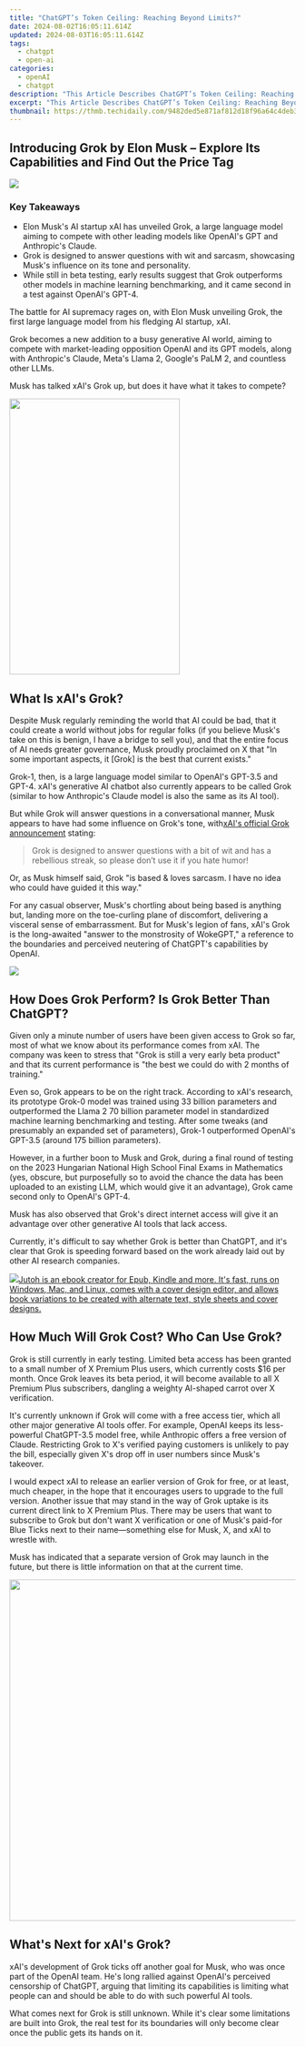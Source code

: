 ```yaml
---
title: "ChatGPT’s Token Ceiling: Reaching Beyond Limits?"
date: 2024-08-02T16:05:11.614Z
updated: 2024-08-03T16:05:11.614Z
tags:
  - chatgpt
  - open-ai
categories:
  - openAI
  - chatgpt
description: "This Article Describes ChatGPT’s Token Ceiling: Reaching Beyond Limits?"
excerpt: "This Article Describes ChatGPT’s Token Ceiling: Reaching Beyond Limits?"
thumbnail: https://thmb.techidaily.com/9482ded5e871af812d18f96a64c4deb315943988e9201916667eb608e7a9ffd3.jpg
---
```


## Introducing Grok by Elon Musk – Explore Its Capabilities and Find Out the Price Tag

<!-- affiliate ads begin -->
<a href="https://store.nero.com/order/checkout.php?PRODS=22889392&QTY=1&AFFILIATE=108875&CART=1"><img src="http://webstatic.nero.com/nero2015-com-wAssets/img/affiliate/media/banner728-90eng.jpg" border="0"></a>
<!-- affiliate ads end -->
### Key Takeaways

* Elon Musk's AI startup xAI has unveiled Grok, a large language model aiming to compete with other leading models like OpenAI's GPT and Anthropic's Claude.
* Grok is designed to answer questions with wit and sarcasm, showcasing Musk's influence on its tone and personality.
* While still in beta testing, early results suggest that Grok outperforms other models in machine learning benchmarking, and it came second in a test against OpenAI's GPT-4.

 The battle for AI supremacy rages on, with Elon Musk unveiling Grok, the first large language model from his fledging AI startup, xAI.

 Grok becomes a new addition to a busy generative AI world, aiming to compete with market-leading opposition OpenAI and its GPT models, along with Anthropic's Claude, Meta's Llama 2, Google's PaLM 2, and countless other LLMs.

 Musk has talked xAI's Grok up, but does it have what it takes to compete?

<!-- affiliate ads begin -->
<a href="https://zonlipartnershipprogram.pxf.io/c/5597632/1611407/17882" target="_top" id="1611407"><img src="//a.impactradius-go.com/display-ad/17882-1611407" border="0" alt="" width="300" height="485"/></a><img height="0" width="0" src="https://imp.pxf.io/i/5597632/1611407/17882" style="position:absolute;visibility:hidden;" border="0" />
<!-- affiliate ads end -->
## What Is xAI's Grok?

 Despite Musk regularly reminding the world that AI could be bad, that it could create a world without jobs for regular folks (if you believe Musk's take on this is benign, I have a bridge to sell you), and that the entire focus of AI needs greater governance, Musk proudly proclaimed on X that "In some important aspects, it \[Grok\] is the best that current exists."

 Grok-1, then, is a large language model similar to OpenAI's GPT-3.5 and GPT-4\. xAI's generative AI chatbot also currently appears to be called Grok (similar to how Anthropic's Claude model is also the same as its AI tool).

 But while Grok will answer questions in a conversational manner, Musk appears to have had some influence on Grok's tone, with[xAI's official Grok announcement](https://x.ai/) stating:

> Grok is designed to answer questions with a bit of wit and has a rebellious streak, so please don’t use it if you hate humor!

 Or, as Musk himself said, Grok "is based & loves sarcasm. I have no idea who could have guided it this way."

 For any casual observer, Musk's chortling about being based is anything but, landing more on the toe-curling plane of discomfort, delivering a visceral sense of embarrassment. But for Musk's legion of fans, xAI's Grok is the long-awaited "answer to the monstrosity of WokeGPT," a reference to the boundaries and perceived neutering of ChatGPT's capabilities by OpenAI.

<!-- affiliate ads begin -->
<a href="https://store.nero.com/order/checkout.php?PRODS=42296740&QTY=1&AFFILIATE=108875&CART=1"><img src="https://www.nero.com/nero-com-wAssets/img/banners/2023/biu/Nero_BackItUp_Screen_2.webp" border="0"></a>
<!-- affiliate ads end -->
## How Does Grok Perform? Is Grok Better Than ChatGPT?

 Given only a minute number of users have been given access to Grok so far, most of what we know about its performance comes from xAI. The company was keen to stress that "Grok is still a very early beta product" and that its current performance is "the best we could do with 2 months of training."

 Even so, Grok appears to be on the right track. According to xAI's research, its prototype Grok-0 model was trained using 33 billion parameters and outperformed the Llama 2 70 billion parameter model in standardized machine learning benchmarking and testing. After some tweaks (and presumably an expanded set of parameters), Grok-1 outperformed OpenAI's GPT-3.5 (around 175 billion parameters).

 However, in a further boon to Musk and Grok, during a final round of testing on the 2023 Hungarian National High School Final Exams in Mathematics (yes, obscure, but purposefully so to avoid the chance the data has been uploaded to an existing LLM, which would give it an advantage), Grok came second only to OpenAI's GPT-4.

 Musk has also observed that Grok's direct internet access will give it an advantage over other generative AI tools that lack access.

 Currently, it's difficult to say whether Grok is better than ChatGPT, and it's clear that Grok is speeding forward based on the work already laid out by other AI research companies.

<!-- affiliate ads begin -->
<a href="https://secure.2checkout.com/order/checkout.php?PRODS=4694919&QTY=1&AFFILIATE=108875&CART=1"><img src="https://secure.avangate.com/images/merchant/bccefcc1b1eee9eca3ae4f5c1a281482/products/jutoh-logo-1200x1600.jpg" border="0">Jutoh is an ebook creator for Epub, Kindle and more. It's fast, runs on Windows, Mac, and Linux, comes with a cover design editor, and allows book variations to be created with alternate text, style sheets and cover designs. </a>
<!-- affiliate ads end -->
## How Much Will Grok Cost? Who Can Use Grok?

 Grok is still currently in early testing. Limited beta access has been granted to a small number of X Premium Plus users, which currently costs $16 per month. Once Grok leaves its beta period, it will become available to all X Premium Plus subscribers, dangling a weighty AI-shaped carrot over X verification.

 It's currently unknown if Grok will come with a free access tier, which all other major generative AI tools offer. For example, OpenAI keeps its less-powerful ChatGPT-3.5 model free, while Anthropic offers a free version of Claude. Restricting Grok to X's verified paying customers is unlikely to pay the bill, especially given X's drop off in user numbers since Musk's takeover.

 I would expect xAI to release an earlier version of Grok for free, or at least, much cheaper, in the hope that it encourages users to upgrade to the full version. Another issue that may stand in the way of Grok uptake is its current direct link to X Premium Plus. There may be users that want to subscribe to Grok but don't want X verification or one of Musk's paid-for Blue Ticks next to their name—something else for Musk, X, and xAI to wrestle with.

 Musk has indicated that a separate version of Grok may launch in the future, but there is little information on that at the current time.

<!-- affiliate ads begin -->
<a href="https://appsumo.8odi.net/c/5597632/2082535/7443" target="_top" id="2082535"><img src="//a.impactradius-go.com/display-ad/7443-2082535" border="0" alt="" width="1200" height="600"/></a><img height="0" width="0" src="https://appsumo.8odi.net/i/5597632/2082535/7443" style="position:absolute;visibility:hidden;" border="0" />
<!-- affiliate ads end -->
## What's Next for xAI's Grok?

 xAI's development of Grok ticks off another goal for Musk, who was once part of the OpenAI team. He's long rallied against OpenAI's perceived censorship of ChatGPT, arguing that limiting its capabilities is limiting what people can and should be able to do with such powerful AI tools.

 What comes next for Grok is still unknown. While it's clear some limitations are built into Grok, the real test for its boundaries will only become clear once the public gets its hands on it.


<ins class="adsbygoogle"
     style="display:block"
     data-ad-format="autorelaxed"
     data-ad-client="ca-pub-7571918770474297"
     data-ad-slot="1223367746"></ins>



<ins class="adsbygoogle"
     style="display:block"
     data-ad-client="ca-pub-7571918770474297"
     data-ad-slot="8358498916"
     data-ad-format="auto"
     data-full-width-responsive="true"></ins>
